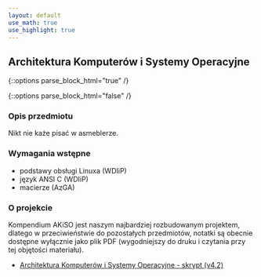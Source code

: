 ```yaml
---
layout: default
use_math: true
use_highlight: true
---
```


Architektura Komputerów i Systemy Operacyjne
---

<script src="https://ajax.googleapis.com/ajax/libs/jquery/3.3.1/jquery.min.js"></script>
<script>
	$.getJSON('http://api.icndb.com/jokes/random?limitTo=[nerdy]', function(data) {
	console.log(data);
	document.getElementById("chuck").innerHTML = data.value.joke;
});
</script>
	
{::options parse_block_html="true" /}
<div class="math-box">
	<p id="chuck"></p>
</div>
{::options parse_block_html="false" /}

### Opis przedmiotu

Nikt nie każe pisać w asmeblerze.

### Wymagania wstępne

* podstawy obsługi Linuxa (WDIiP)
* język ANSI C (WDIiP)
* macierze (AzGA)

### O projekcie

Kompendium AKiSO jest naszym najbardziej rozbudowanym projektem, dlatego w przeciwieństwie do pozostałych przedmiotów, notatki są obecnie dostępne wyłącznie jako plik PDF (wygodniejszy do druku i czytania przy tej objętości materiału).
* [Architektura Komputerów i Systemy Operacyjne - skrypt (v4.2)](/pdfs/sem3/akiso-skrypt.pdf)